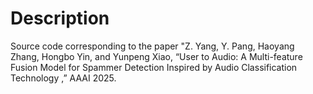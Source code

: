 # Description

Source code corresponding to the paper "Z. Yang, Y. Pang, Haoyang Zhang, Hongbo Yin, and Yunpeng Xiao, “User to Audio: A Multi-feature Fusion Model for Spammer Detection Inspired by Audio Classification Technology
,” AAAI 2025.
